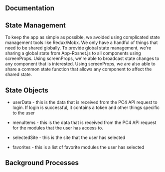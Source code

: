 
Documentation
-----------------------------



State Management
-----------------------------

To keep the app as simple as possible, we avoided using complicated state management tools like Redux/Mobx. 
We only have a handful of things that need to be shared globally.
To provide global state management, we're sharing a global state from App-Rosnet.js to all components using screenProps.
Using screenProps, we're able to broadcast state changes to any component that is interested. 
Using screenProps, we are also able to share a common state function that allows any component to affect the shared state.


State Objects
-----------------------------

* userData - this is the data that is received from the PC4 API request to login. If login is successful, 
it contains a token and other things specific to the user

* menuItems - this is the data that is received from the PC4 API request for the modules that the user has
access to. 

* selectedSite - this is the site that the user has selected

* favorites - this is a list of favorite modules the user has selected


Background Processes
-----------------------------




